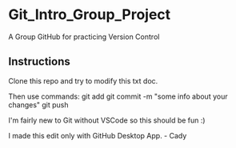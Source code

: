 # Git_Intro_Group_Project #
A Group GitHub for practicing Version Control

## Instructions ##
Clone this repo and try to modify this txt doc.

Then use commands:
git add
git commit -m "some info about your changes"
git push

I'm fairly new to Git without VSCode so this should be fun :)

I made this edit only with GitHub Desktop App. - Cady